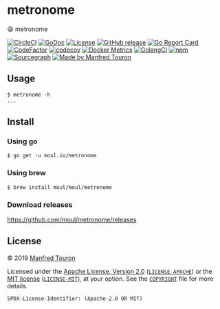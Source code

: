 # metronome

:smile: metronome

[![CircleCI](https://circleci.com/gh/moul/metronome.svg?style=shield)](https://circleci.com/gh/moul/metronome)
[![GoDoc](https://godoc.org/moul.io/metronome?status.svg)](https://godoc.org/moul.io/metronome)
[![License](https://img.shields.io/badge/license-Apache--2.0%20%2F%20MIT-%2397ca00.svg)](https://github.com/moul/metronome/blob/master/COPYRIGHT)
[![GitHub release](https://img.shields.io/github/release/moul/metronome.svg)](https://github.com/moul/metronome/releases)
[![Go Report Card](https://goreportcard.com/badge/moul.io/metronome)](https://goreportcard.com/report/moul.io/metronome)
[![CodeFactor](https://www.codefactor.io/repository/github/moul/metronome/badge)](https://www.codefactor.io/repository/github/moul/metronome)
[![codecov](https://codecov.io/gh/moul/metronome/branch/master/graph/badge.svg)](https://codecov.io/gh/moul/metronome)
[![Docker Metrics](https://images.microbadger.com/badges/image/moul/metronome.svg)](https://microbadger.com/images/moul/metronome)
[![GolangCI](https://golangci.com/badges/github.com/moul/metronome.svg)](https://golangci.com/r/github.com/moul/metronome)
[![npm](https://img.shields.io/npm/v/@moul.io/metronome)](https://www.npmjs.com/package/@moul.io/metronome)
[![Sourcegraph](https://sourcegraph.com/github.com/moul/metronome/-/badge.svg)](https://sourcegraph.com/github.com/moul/metronome?badge)
[![Made by Manfred Touron](https://img.shields.io/badge/made%20by-Manfred%20Touron-blue.svg?style=flat)](https://manfred.life/)


## Usage

```console
$ metronome -h
...
```

## Install

### Using go

```console
$ go get -u moul.io/metronome
```

### Using brew

```console
$ brew install moul/moul/metronome
```

### Download releases

https://github.com/moul/metronome/releases

## License

© 2019 [Manfred Touron](https://manfred.life)

Licensed under the [Apache License, Version 2.0](https://www.apache.org/licenses/LICENSE-2.0) ([`LICENSE-APACHE`](LICENSE-APACHE)) or the [MIT license](https://opensource.org/licenses/MIT) ([`LICENSE-MIT`](LICENSE-MIT)), at your option. See the [`COPYRIGHT`](COPYRIGHT) file for more details.

`SPDX-License-Identifier: (Apache-2.0 OR MIT)`
